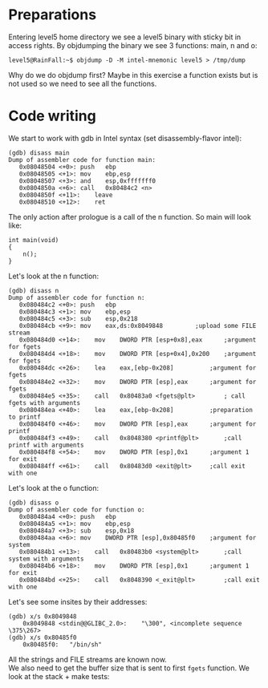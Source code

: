 
# Preparations

Entering level5 home directory we see a level5 binary with sticky bit in access rights.
By objdumping the binary we see 3 functions: main, n and o:

	level5@RainFall:~$ objdump -D -M intel-mnemonic level5 > /tmp/dump

Why do we do objdump first? Maybe in this exercise a function exists but is not used so we need to see all the functions.

# Code writing

We start to work with gdb in Intel syntax (set disassembly-flavor intel):

	(gdb) disass main
	Dump of assembler code for function main:
	   0x08048504 <+0>:	push   ebp
	   0x08048505 <+1>:	mov    ebp,esp
	   0x08048507 <+3>:	and    esp,0xfffffff0
	   0x0804850a <+6>:	call   0x80484c2 <n>
	   0x0804850f <+11>:	leave
	   0x08048510 <+12>:	ret

The only action after prologue is a call of the n function.
So main will look like:

	int main(void)
	{
		n();
	}

Let's look at the n function:

	(gdb) disass n
	Dump of assembler code for function n:
	   0x080484c2 <+0>:	push   ebp
	   0x080484c3 <+1>:	mov    ebp,esp
	   0x080484c5 <+3>:	sub    esp,0x218
	   0x080484cb <+9>:	mov    eax,ds:0x8049848 		;upload some FILE stream
	   0x080484d0 <+14>:	mov    DWORD PTR [esp+0x8],eax 		;argument for fgets
	   0x080484d4 <+18>:	mov    DWORD PTR [esp+0x4],0x200 	;argument for fgets
	   0x080484dc <+26>:	lea    eax,[ebp-0x208] 			;argument for fgets
	   0x080484e2 <+32>:	mov    DWORD PTR [esp],eax 		;argument for fgets
	   0x080484e5 <+35>:	call   0x80483a0 <fgets@plt>		; call fgets with arguments
	   0x080484ea <+40>:	lea    eax,[ebp-0x208] 			;preparation to printf
	   0x080484f0 <+46>:	mov    DWORD PTR [esp],eax 		;argument for printf
	   0x080484f3 <+49>:	call   0x8048380 <printf@plt>		;call printf with arguments
	   0x080484f8 <+54>:	mov    DWORD PTR [esp],0x1 		;argument 1 for exit
	   0x080484ff <+61>:	call   0x80483d0 <exit@plt>		;call exit with one

Let's look at the o function:

	(gdb) disass o
	Dump of assembler code for function o:
	   0x080484a4 <+0>:	push   ebp
	   0x080484a5 <+1>:	mov    ebp,esp
	   0x080484a7 <+3>:	sub    esp,0x18
	   0x080484aa <+6>:	mov    DWORD PTR [esp],0x80485f0 	;argument for system
	   0x080484b1 <+13>:	call   0x80483b0 <system@plt>		;call system with arguments
	   0x080484b6 <+18>:	mov    DWORD PTR [esp],0x1 		;argument 1 for exit
	   0x080484bd <+25>:	call   0x8048390 <_exit@plt>		;call exit with one

Let's see some insites by their addresses:

	(gdb) x/s 0x8049848
		0x8049848 <stdin@@GLIBC_2.0>:	 "\300", <incomplete sequence \375\267>
	(gdb) x/s 0x80485f0
		0x80485f0:	 "/bin/sh"

All the strings and FILE streams are known now.\
We also need to get the buffer size that is sent to first `fgets` function. We look at the stack + make tests: